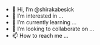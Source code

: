 - 👋 Hi, I’m @shirakabesick
- 👀 I’m interested in ...
- 🌱 I’m currently learning ...
- 💞️ I’m looking to collaborate on ...
- 📫 How to reach me ...

<!---
shirakabesick/shirakabesick is a ✨ special ✨ repository because its `README.md` (this file) appears on your GitHub profile.
You can click the Preview link to take a look at your changes.
--->
